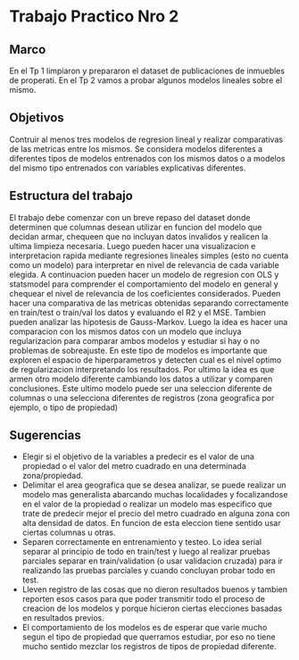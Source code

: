 # Trabajo Practico Nro 2

## Marco

En el Tp 1 limpiaron y prepararon el dataset de publicaciones de inmuebles de properati. En el Tp 2 vamos a probar algunos modelos lineales sobre el mismo. 

## Objetivos

Contruir al menos tres modelos de regresion lineal y realizar comparativas de las metricas entre los mismos. Se considera modelos diferentes a diferentes tipos de modelos entrenados con los mismos datos o a modelos del mismo tipo entrenados con variables explicativas diferentes. 

## Estructura del trabajo

El trabajo debe comenzar con un breve repaso del dataset donde determinen que columnas desean utilizar en funcion del modelo que decidan armar, chequeen que no incluyan datos invalidos y realicen la ultima limpieza necesaria.
Luego pueden hacer una visualizacion e interpretacion rapida mediante regresiones lineales simples (esto no cuenta como un modelo) para interpretar en nivel de relevancia de cada variable elegida.
A continuacion pueden hacer un modelo de regresion con OLS y statsmodel para comprender el comportamiento del modelo en general y chequear el nivel de relevancia de los coeficientes considerados. Pueden hacer una comparativa de las metricas obtenidas separando correctamente en train/test o train/val los datos y evaluando el R2 y el MSE. Tambien pueden analizar las hipotesis de Gauss-Markov.
Luego la idea es hacer una comparacion con los mismos datos con un modelo que incluya regularizacion para comparar ambos modelos y estudiar si hay o no problemas de sobreajuste. En este tipo de modelos es importante que exploren el espacio de hiperparametros y detecten cual es el nivel optimo de regularizacion interpretando los resultados.
Por ultimo la idea es que armen otro modelo diferente cambiando los datos a utilizar y comparen conclusiones. Este ultimo modelo puede ser una seleccion diferente de columnas o una selecciona diferentes de registros (zona geografica por ejemplo, o tipo de propiedad)

## Sugerencias

- Elegir si el objetivo de la variables a predecir es el valor de una propiedad o el valor del metro cuadrado en una determinada zona/propiedad. 
- Delimitar el area geografica que se desea analizar, se puede realizar un modelo mas generalista abarcando muchas localidades y focalizandose en el valor de la propiedad o realizar un modelo mas especifico que trate de predecir mejor el precio del metro cuadrado en alguna zona con alta densidad de datos. En funcion de esta eleccion tiene sentido usar ciertas columnas u otras.
- Separen correctamente en entrenamiento y testeo. Lo idea serial separar al principio de todo en train/test y luego al realizar pruebas parciales separar en train/validation (o usar validacion cruzada) para ir realizando las pruebas parciales y cuando concluyan probar todo en test. 
- Lleven registro de las cosas que no dieron resultados buenos y tambien reporten esos casos para que poder transmitir todo el proceso de creacion de los modelos y porque hicieron ciertas elecciones basadas en resultados previos. 
- El comportamiento de los modelos es de esperar que varie mucho segun el tipo de propiedad que querramos estudiar, por eso no tiene mucho sentido mezclar los registros de tipos de propiedad diferente. 
